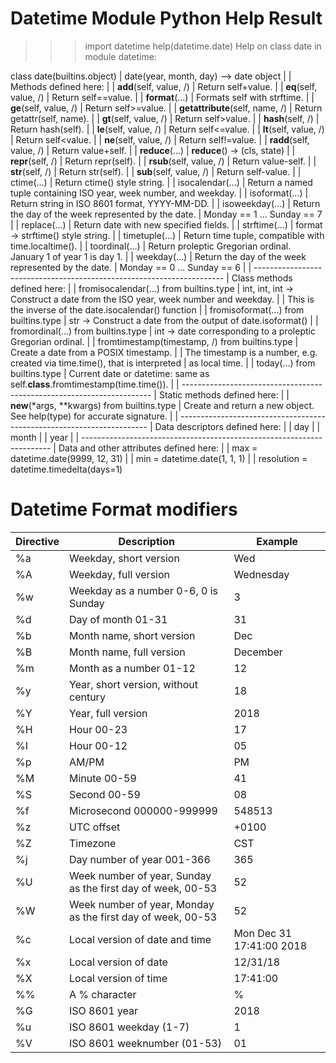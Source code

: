 # Datetime Module Python Help Result
>>> import datetime
>>> help(datetime.date)
Help on class date in module datetime:

class date(builtins.object)
 |  date(year, month, day) --> date object
 |
 |  Methods defined here:
 |
 |  __add__(self, value, /)
 |      Return self+value.
 |
 |  __eq__(self, value, /)
 |      Return self==value.
 |
 |  __format__(...)
 |      Formats self with strftime.
 |
 |  __ge__(self, value, /)
 |      Return self>=value.
 |
 |  __getattribute__(self, name, /)
 |      Return getattr(self, name).
 |
 |  __gt__(self, value, /)
 |      Return self>value.
 |
 |  __hash__(self, /)
 |      Return hash(self).
 |
 |  __le__(self, value, /)
 |      Return self<=value.
 |
 |  __lt__(self, value, /)
 |      Return self<value.
 |
 |  __ne__(self, value, /)
 |      Return self!=value.
 |
 |  __radd__(self, value, /)
 |      Return value+self.
 |
 |  __reduce__(...)
 |      __reduce__() -> (cls, state)
 |
 |  __repr__(self, /)
 |      Return repr(self).
 |
 |  __rsub__(self, value, /)
 |      Return value-self.
 |
 |  __str__(self, /)
 |      Return str(self).
 |
 |  __sub__(self, value, /)
 |      Return self-value.
 |
 |  ctime(...)
 |      Return ctime() style string.
 |
 |  isocalendar(...)
 |      Return a named tuple containing ISO year, week number, and weekday.
 |
 |  isoformat(...)
 |      Return string in ISO 8601 format, YYYY-MM-DD.
 |
 |  isoweekday(...)
 |      Return the day of the week represented by the date.
 |      Monday == 1 ... Sunday == 7
 |
 |  replace(...)
 |      Return date with new specified fields.
 |
 |  strftime(...)
 |      format -> strftime() style string.
 |
 |  timetuple(...)
 |      Return time tuple, compatible with time.localtime().
 |
 |  toordinal(...)
 |      Return proleptic Gregorian ordinal.  January 1 of year 1 is day 1.
 |
 |  weekday(...)
 |      Return the day of the week represented by the date.
 |      Monday == 0 ... Sunday == 6
 |
 |  ----------------------------------------------------------------------
 |  Class methods defined here:
 |
 |  fromisocalendar(...) from builtins.type
 |      int, int, int -> Construct a date from the ISO year, week number and weekday.
 |
 |      This is the inverse of the date.isocalendar() function
 |
 |  fromisoformat(...) from builtins.type
 |      str -> Construct a date from the output of date.isoformat()
 |
 |  fromordinal(...) from builtins.type
 |      int -> date corresponding to a proleptic Gregorian ordinal.
 |
 |  fromtimestamp(timestamp, /) from builtins.type
 |      Create a date from a POSIX timestamp.
 |
 |      The timestamp is a number, e.g. created via time.time(), that is interpreted
 |      as local time.
 |
 |  today(...) from builtins.type
 |      Current date or datetime:  same as self.__class__.fromtimestamp(time.time()).
 |
 |  ----------------------------------------------------------------------
 |  Static methods defined here:
 |
 |  __new__(*args, **kwargs) from builtins.type
 |      Create and return a new object.  See help(type) for accurate signature.
 |
 |  ----------------------------------------------------------------------
 |  Data descriptors defined here:
 |
 |  day
 |
 |  month
 |
 |  year
 |
 |  ----------------------------------------------------------------------
 |  Data and other attributes defined here:
 |
 |  max = datetime.date(9999, 12, 31)
 |
 |  min = datetime.date(1, 1, 1)
 |
 |  resolution = datetime.timedelta(days=1)

# Datetime Format modifiers

| Directive |	Description |	Example |
|-----------|---------------|-----------|
|%a         |	Weekday, short version  | 	Wed  |	
|%A         |	Weekday, full version  |	Wednesday 	
|%w         |	Weekday as a number 0-6, 0 is Sunday | 	3  |	
|%d        |	Day of month 01-31  |	31 	
|%b        |	Month name, short version  |	Dec 	
|%B        |	Month name, full version  |	December 	
|%m        |	Month as a number 01-12  |	12 	
|%y        |	Year, short version, without century  |	18 	
|%Y        |	Year, full version  |	2018 	
|%H        |	Hour 00-23  |	17 	
|%I        |	Hour 00-12  |	05 	
|%p        |	AM/PM  |	PM 	
|%M        |	Minute 00-59  |	41 	
|%S        |	Second 00-59  |	08 	
|%f        |	Microsecond 000000-999999  |	548513 	
|%z        |	UTC offset  |	+0100  |	
|%Z        |	Timezone  |	CST  |	
|%j        |	Day number of year 001-366  |	365  |	
|%U        |	Week number of year, Sunday as the first day of week, 00-53  |	52 	
|%W  |	Week number of year, Monday as the first day of week, 00-53  |	52 	
|%c  |	Local version of date and time  |	Mon Dec 31 17:41:00 2018 	
|%x  |	Local version of date  |	12/31/18 	 |
|%X  |	Local version of time  |	17:41:00 	 |
|%%  |	A % character  |	% 	 |
|%G  |	ISO 8601 year  |	2018  |	
|%u  |	ISO 8601 weekday (1-7)  |	1 	
|%V  |	ISO 8601 weeknumber (01-53)  |	01 |